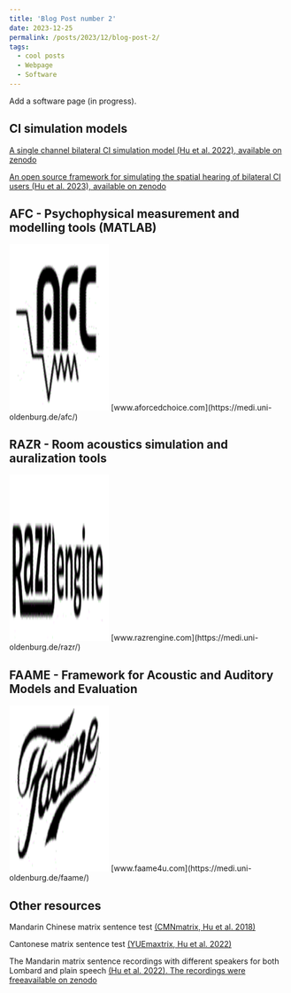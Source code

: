 ```yaml
---
title: 'Blog Post number 2'
date: 2023-12-25
permalink: /posts/2023/12/blog-post-2/
tags:
  - cool posts
  - Webpage
  - Software
---
```


Add a software page (in progress). 


## CI simulation models
[A single channel bilateral CI simulation model (Hu et al. 2022), available on zenodo](https://zenodo.org/records/5571858)

[An open source framework for simulating the spatial hearing of bilateral CI users (Hu et al. 2023), available on zenodo](https://zenodo.org/records/7471961) 



## AFC - Psychophysical measurement and modelling tools (MATLAB) 

<img src="/images/software/afc.gif" width="180" height="300"> 
[www.aforcedchoice.com](https://medi.uni-oldenburg.de/afc/)


## RAZR - Room acoustics simulation and auralization tools

<img src="/images/software/Razr.gif" width="180" height="300"> 
[www.razrengine.com](https://medi.uni-oldenburg.de/razr/)

## FAAME - Framework for Acoustic and Auditory Models and Evaluation
<img src="/images/software/faame.gif" width="180" height="300"> 
[www.faame4u.com](https://medi.uni-oldenburg.de/faame/)



## Other resources
Mandarin Chinese matrix sentence test [(CMNmatrix, Hu et al. 2018)](https://doi.org/10.1080/14992027.2018.1483083)

Cantonese matrix sentence test [(YUEmaxtrix, Hu et al. 2022)](https://doi.org/10.1080/14992027.2022.2142683) 

The Mandarin matrix sentence recordings with different speakers for both Lombard and plain speech [(Hu et al. 2022). The recordings were freeavailable on zenodo](https://zenodo.org/records/7063030)

